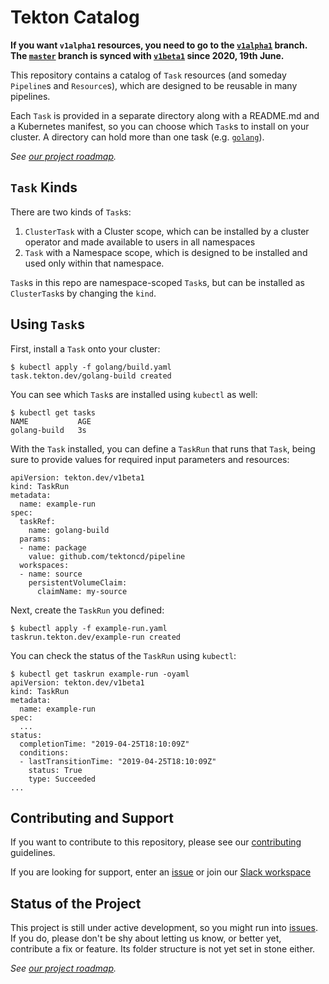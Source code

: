 # Tekton Catalog

**If you want `v1alpha1` resources, you need to go to the
[`v1alpha1`](https://github.com/tektoncd/catalog/tree/v1alpha1)
branch. The
[`master`](https://github.com/tektoncd/catalog/tree/master) branch
is synced with
[`v1beta1`](https://github.com/tektoncd/catalog/tree/v1beta1) since
2020, 19th June.**

This repository contains a catalog of `Task` resources (and someday
`Pipeline`s and `Resource`s), which are designed to be reusable in many
pipelines.

Each `Task` is provided in a separate directory along with a README.md and a
Kubernetes manifest, so you can choose which `Task`s to install on your
cluster. A directory can hold more than one task (e.g. [`golang`](golang)).

_See [our project roadmap](roadmap.md)._


## `Task` Kinds

There are two kinds of `Task`s:

 1. `ClusterTask` with a Cluster scope, which can be installed by a cluster
    operator and made available to users in all namespaces
 2. `Task` with a Namespace scope, which is designed to be installed and used
    only within that namespace.

`Task`s in this repo are namespace-scoped `Task`s, but can be installed as
`ClusterTask`s by changing the `kind`.


## Using `Task`s

First, install a `Task` onto your cluster:

```
$ kubectl apply -f golang/build.yaml
task.tekton.dev/golang-build created
```

You can see which `Task`s are installed using `kubectl` as well:

```
$ kubectl get tasks
NAME           AGE
golang-build   3s
```

With the `Task` installed, you can define a `TaskRun` that runs that `Task`,
being sure to provide values for required input parameters and resources:

```
apiVersion: tekton.dev/v1beta1
kind: TaskRun
metadata:
  name: example-run
spec:
  taskRef:
    name: golang-build
  params:
  - name: package
    value: github.com/tektoncd/pipeline
  workspaces:
  - name: source
    persistentVolumeClaim:
      claimName: my-source
```

Next, create the `TaskRun` you defined:

```
$ kubectl apply -f example-run.yaml
taskrun.tekton.dev/example-run created
```

You can check the status of the `TaskRun` using `kubectl`:

```
$ kubectl get taskrun example-run -oyaml
apiVersion: tekton.dev/v1beta1
kind: TaskRun
metadata:
  name: example-run
spec:
  ...
status:
  completionTime: "2019-04-25T18:10:09Z"
  conditions:
  - lastTransitionTime: "2019-04-25T18:10:09Z"
    status: True
    type: Succeeded
...
```

## Contributing and Support

If you want to contribute to this repository, please see our [contributing](./CONTRIBUTING.md) guidelines.

If you are looking for support, enter an [issue](https://github.com/tektoncd/catalog/issues/new) or join our [Slack workspace](https://github.com/tektoncd/community/blob/master/contact.md#slack)

## Status of the Project

This project is still under active development, so you might run into
[issues](https://github.com/tektoncd/catalog/issues). If you do,
please don't be shy about letting us know, or better yet, contribute a
fix or feature. Its folder structure is not yet set in stone either.

_See [our project roadmap](roadmap.md)._
